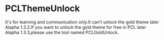 # PCLThemeUnlock
It's for learning and communication only.It can't unlock the gold theme later Alapha 1.3.2.If you want to unlock the gold theme for free in PCL later Alapha 1.3.3,please use the tool named PCLGoldUnlock.
